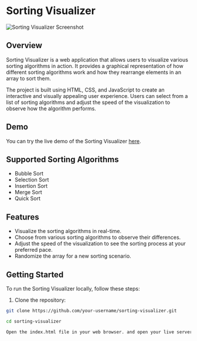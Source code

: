 # Sorting Visualizer

![Sorting Visualizer Screenshot](screenshot.png)

## Overview

Sorting Visualizer is a web application that allows users to visualize various sorting algorithms in action. It provides a graphical representation of how different sorting algorithms work and how they rearrange elements in an array to sort them.

The project is built using HTML, CSS, and JavaScript to create an interactive and visually appealing user experience. Users can select from a list of sorting algorithms and adjust the speed of the visualization to observe how the algorithm performs.

## Demo

You can try the live demo of the Sorting Visualizer [here](https://your-demo-link.com).

## Supported Sorting Algorithms

- Bubble Sort
- Selection Sort
- Insertion Sort
- Merge Sort
- Quick Sort

## Features

- Visualize the sorting algorithms in real-time.
- Choose from various sorting algorithms to observe their differences.
- Adjust the speed of the visualization to see the sorting process at your preferred pace.
- Randomize the array for a new sorting scenario.

## Getting Started

To run the Sorting Visualizer locally, follow these steps:

1. Clone the repository:

```bash
git clone https://github.com/your-username/sorting-visualizer.git

cd sorting-visualizer

Open the index.html file in your web browser. and open your live server

